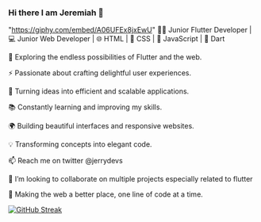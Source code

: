 ### Hi there I am Jeremiah 👋
"https://giphy.com/embed/A06UFEx8jxEwU"
👨‍💻 Junior Flutter Developer | 💻 Junior Web Developer | 🌐 HTML | 🎨 CSS | 🚀 JavaScript | 🎯 Dart

🔭 Exploring the endless possibilities of Flutter and the web.

⚡️ Passionate about crafting delightful user experiences.

🌟 Turning ideas into efficient and scalable applications.

📚 Constantly learning and improving my skills.

🌍 Building beautiful interfaces and responsive websites.

💡 Transforming concepts into elegant code.

📫 Reach me on twitter @jerrydevs

👯 I’m looking to collaborate on multiple projects especially related to flutter

🚀 Making the web a better place, one line of code at a time.

[![GitHub Streak](https://streak-stats.demolab.com?user=jjboy55&theme=github-dark-blue)](https://git.io/streak-stats)


